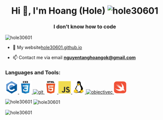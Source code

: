 


<h1 align="center">Hi 👋, I'm Hoang (Hole) <img src="https://github.com/Hole30601/Hole30601.github.io/blob/main/img/gif/gifwaifu.gif?raw=true" alt="hole30601" width="40" height="40"/></h1>
<h3 align="center">I don’t know how to code</h3>
<p align="left"> <img src="https://komarev.com/ghpvc/?username=hole30601&label=Profile%20views&color=0e75b6&style=flat" alt="hole30601" /> </p>

- 📝 My website[hole30601.github.io](https://hole30601.github.io)

- 📫 Contact me via email **nguyentanghoangok@gmail.com**
<p align="left">
</p>

<h3 align="left">Languages and Tools:</h3>
<p align="left"> <a href="https://www.cprogramming.com/" target="_blank" rel="noreferrer"> <img src="https://raw.githubusercontent.com/devicons/devicon/master/icons/c/c-original.svg" alt="c" width="40" height="40"/> </a> <a href="https://www.w3schools.com/css/" target="_blank" rel="noreferrer"> <img src="https://raw.githubusercontent.com/devicons/devicon/master/icons/css3/css3-original-wordmark.svg" alt="css3" width="40" height="40"/> </a> <a href="https://git-scm.com/" target="_blank" rel="noreferrer"> <img src="https://www.vectorlogo.zone/logos/git-scm/git-scm-icon.svg" alt="git" width="40" height="40"/> </a> <a href="https://www.w3.org/html/" target="_blank" rel="noreferrer"> <img src="https://raw.githubusercontent.com/devicons/devicon/master/icons/html5/html5-original-wordmark.svg" alt="html5" width="40" height="40"/> </a> <a href="https://developer.mozilla.org/en-US/docs/Web/JavaScript" target="_blank" rel="noreferrer"> <img src="https://raw.githubusercontent.com/devicons/devicon/master/icons/javascript/javascript-original.svg" alt="javascript" width="40" height="40"/> </a> <a href="https://www.linux.org/" target="_blank" rel="noreferrer"> <img src="https://raw.githubusercontent.com/devicons/devicon/master/icons/linux/linux-original.svg" alt="linux" width="40" height="40"/> </a> <a href="https://developer.apple.com/library/archive/documentation/Cocoa/Conceptual/ProgrammingWithObjectiveC/Introduction/Introduction.html" target="_blank" rel="noreferrer"> <img src="https://www.vectorlogo.zone/logos/apple_objectivec/apple_objectivec-icon.svg" alt="objectivec" width="40" height="40"/> </a> <a href="https://developer.apple.com/swift/" target="_blank" rel="noreferrer"> <img src="https://raw.githubusercontent.com/devicons/devicon/master/icons/swift/swift-original.svg" alt="swift" width="40" height="40"/> </a> </p>

<p><img align="left" src="https://github-readme-stats.vercel.app/api/top-langs?username= hole30601&show_icons=true&locale=en&layout=compact" alt="hole30601" /></p>

<p>&nbsp;<img align="center" src="https://github-readme-stats.vercel.app/api?username=hole30601&show_icons=true&locale=en" alt="hole30601" /></p>

<p><img align="center" src="https://github-readme-streak-stats.herokuapp.com/?user=hole30601&" alt="hole30601" /></p>
